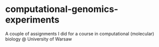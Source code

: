 # computational-genomics-experiments

A couple of assignments I did for a course in computational (molecular) biology @ University of Warsaw

